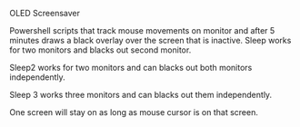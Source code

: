 OLED Screensaver

Powershell scripts that track mouse movements on monitor and after 5 minutes draws a black overlay over the screen that is inactive.
Sleep works for two monitors and blacks out second monitor.

Sleep2 works for two monitors and can blacks out both monitors independently.

Sleep 3 works three monitors and can blacks out them independently.

One screen will stay on as long as mouse cursor is on that screen.

